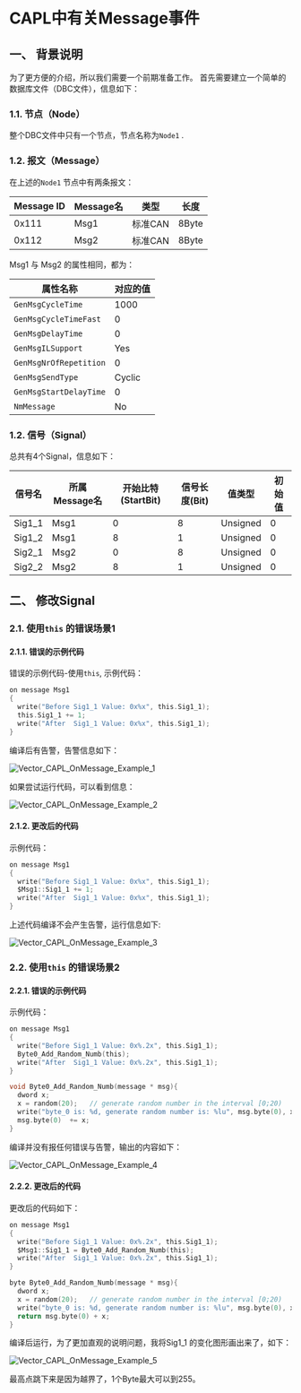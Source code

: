 # CAPL中有关Message事件



## 一、 背景说明

为了更方便的介绍，所以我们需要一个前期准备工作。 首先需要建立一个简单的数据库文件（DBC文件），信息如下：

### 1.1. 节点（Node）
整个DBC文件中只有一个节点，节点名称为`Node1` .



### 1.2. 报文（Message）

在上述的`Node1` 节点中有两条报文：

| Message ID | Message名 | 类型    | 长度  |
| ---------- | --------- | ------- | ----- |
| 0x111      | Msg1      | 标准CAN | 8Byte |
| 0x112      | Msg2      | 标准CAN | 8Byte |

Msg1 与 Msg2 的属性相同，都为：

| 属性名称               | 对应的值 |
| ---------------------- | -------- |
| `GenMsgCycleTime`      | 1000     |
| `GenMsgCycleTimeFast`  | 0        |
| `GenMsgDelayTime`      | 0        |
| `GenMsgILSupport`      | Yes      |
| `GenMsgNrOfRepetition` | 0        |
| `GenMsgSendType`       | Cyclic   |
| `GenMsgStartDelayTime` | 0        |
| `NmMessage`            | No       |



### 1.2. 信号（Signal）

总共有4个Signal，信息如下：

| 信号名 | 所属Message名 | 开始比特(StartBit) | 信号长度(Bit) | 值类型   | 初始值 |
| ------ | ------------- | ------------------ | ------------- | -------- | ------ |
| Sig1_1 | Msg1          | 0                  | 8             | Unsigned | 0      |
| Sig1_2 | Msg1          | 8                  | 1             | Unsigned | 0      |
| Sig2_1 | Msg2          | 0                  | 8             | Unsigned | 0      |
| Sig2_2 | Msg2          | 8                  | 1             | Unsigned | 0      |






## 二、  修改Signal

### 2.1. 使用`this` 的错误场景1

#### 2.1.1. 错误的示例代码
错误的示例代码-使用`this`, 示例代码：

```c
on message Msg1
{
  write("Before Sig1_1 Value: 0x%x", this.Sig1_1);
  this.Sig1_1 += 1;
  write("After  Sig1_1 Value: 0x%x", this.Sig1_1);
}
```

编译后有告警，告警信息如下：

![Vector_CAPL_OnMessage_Example_1](.//Picture//Vector_CAPL_OnMessage_Example_1.png)

如果尝试运行代码，可以看到信息：

![Vector_CAPL_OnMessage_Example_2](.//Picture//Vector_CAPL_OnMessage_Example_2.png)


#### 2.1.2. 更改后的代码

示例代码：

```c
on message Msg1
{
  write("Before Sig1_1 Value: 0x%x", this.Sig1_1);
  $Msg1::Sig1_1 += 1;
  write("After  Sig1_1 Value: 0x%x", this.Sig1_1);
}
```

上述代码编译不会产生告警，运行信息如下:

![Vector_CAPL_OnMessage_Example_3](.//Picture//Vector_CAPL_OnMessage_Example_3.png)



### 2.2.  使用`this` 的错误场景2

#### 2.2.1. 错误的示例代码

示例代码：

```c
on message Msg1
{
  write("Before Sig1_1 Value: 0x%.2x", this.Sig1_1);
  Byte0_Add_Random_Numb(this);
  write("After  Sig1_1 Value: 0x%.2x", this.Sig1_1);
}

void Byte0_Add_Random_Numb(message * msg){
  dword x;
  x = random(20);   // generate random number in the interval [0;20)
  write("byte_0 is: %d, generate random number is: %lu", msg.byte(0), x);
  msg.byte(0)  += x; 
}
```

编译并没有报任何错误与告警，输出的内容如下：

![Vector_CAPL_OnMessage_Example_4](.//Picture//Vector_CAPL_OnMessage_Example_4.png)




#### 2.2.2. 更改后的代码

更改后的代码如下：

```c
on message Msg1
{
  write("Before Sig1_1 Value: 0x%.2x", this.Sig1_1);
  $Msg1::Sig1_1 = Byte0_Add_Random_Numb(this);
  write("After  Sig1_1 Value: 0x%.2x", this.Sig1_1);
}

byte Byte0_Add_Random_Numb(message * msg){
  dword x;
  x = random(20);   // generate random number in the interval [0;20)
  write("byte_0 is: %d, generate random number is: %lu", msg.byte(0), x);
  return msg.byte(0) + x;
}
```

编译后运行，为了更加直观的说明问题，我将Sig1_1 的变化图形画出来了，如下：

![Vector_CAPL_OnMessage_Example_5](.//Picture//Vector_CAPL_OnMessage_Example_5.png)

最高点跳下来是因为越界了，1个Byte最大可以到255。
